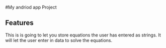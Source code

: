 #My andriod app Project

## Features
This is is going to let you store equations the user has entered as strings. It will let the user enter in data to solve the equations.